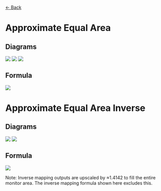 [<- Back](https://github.com/Kuuuube/Circular_Area/blob/main/wiki/mappings_index.md)

# Approximate Equal Area

## Diagrams
![](https://raw.githubusercontent.com/Kuuuube/Circular_Area/main/wiki/images/mappings/square_approximate_equal_area_circle_grid_thick_checkerboard.png)
![](https://raw.githubusercontent.com/Kuuuube/Circular_Area/main/wiki/images/mappings/square_approximate_equal_area_square_grid_thick_checkerboard.png)
![](https://raw.githubusercontent.com/Kuuuube/Circular_Area/main/wiki/images/mappings/square_approximate_equal_area_dot_grid_circle_rgb_gradient_circle.png)

## Formula
![](https://raw.githubusercontent.com/Kuuuube/Circular_Area/main/wiki/images/formulas/approximate_equal_area_formula.png)




# Approximate Equal Area Inverse

## Diagrams
![](https://raw.githubusercontent.com/Kuuuube/Circular_Area/main/wiki/images/mappings/circle_approximate_equal_area_square_grid_circle_thick_checkerboard.png)
![](https://raw.githubusercontent.com/Kuuuube/Circular_Area/main/wiki/images/mappings/circle_approximate_equal_area_dot_grid_square_rgb_gradient.png)

## Formula
![](https://raw.githubusercontent.com/Kuuuube/Circular_Area/main/wiki/images/formulas/approximate_equal_area_inverse_formula.png)

Note: Inverse mapping outputs are upscaled by ≈1.4142 to fill the entire monitor area. The inverse mapping formula shown here excludes this.